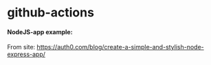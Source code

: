 # github-actions

#### NodeJS-app example:
 From site: https://auth0.com/blog/create-a-simple-and-stylish-node-express-app/
